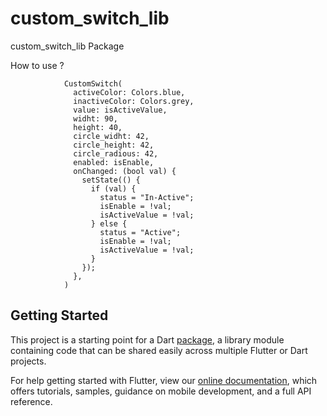 # custom_switch_lib

custom_switch_lib Package

How to use ? 
```
            CustomSwitch(
              activeColor: Colors.blue,
              inactiveColor: Colors.grey,
              value: isActiveValue,
              widht: 90,
              height: 40,
              circle_widht: 42,
              circle_height: 42,
              circle_radious: 42,
              enabled: isEnable,
              onChanged: (bool val) {
                setState(() {
                  if (val) {
                    status = "In-Active";
                    isEnable = !val;
                    isActiveValue = !val;
                  } else {
                    status = "Active";
                    isEnable = !val;
                    isActiveValue = !val;
                  }
                });
              },
            )
```

## Getting Started

This project is a starting point for a Dart
[package](https://flutter.dev/developing-packages/),
a library module containing code that can be shared easily across
multiple Flutter or Dart projects.

For help getting started with Flutter, view our 
[online documentation](https://flutter.dev/docs), which offers tutorials, 
samples, guidance on mobile development, and a full API reference.
